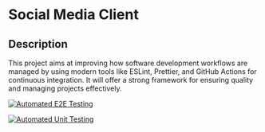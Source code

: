 # Social Media Client

## Description

This project aims at improving how software development workflows are managed by using modern tools like ESLint, Prettier, and GitHub Actions for continuous integration. It will offer a strong framework for ensuring quality and managing projects effectively.


[![Automated E2E Testing](https://github.com/ebejmo/social-media-client/actions/workflows/e2e-test.yml/badge.svg)](https://github.com/ebejmo/social-media-client/actions/workflows/e2e-test.yml)

[![Automated Unit Testing](https://github.com/ebejmo/social-media-client/actions/workflows/unit-test.yml/badge.svg)](https://github.com/ebejmo/social-media-client/actions/workflows/unit-test.yml)
